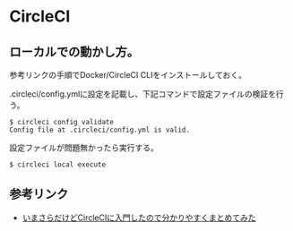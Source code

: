 # CircleCI

## ローカルでの動かし方。

参考リンクの手順でDocker/CircleCI CLIをインストールしておく。

.circleci/config.ymlに設定を記載し、下記コマンドで設定ファイルの検証を行う。

```
$ circleci config validate
Config file at .circleci/config.yml is valid.
```

設定ファイルが問題無かったら実行する。

```
$ circleci local execute
```

## 参考リンク

- [いまさらだけどCircleCIに入門したので分かりやすくまとめてみた](https://qiita.com/gold-kou/items/4c7e62434af455e977c2)
